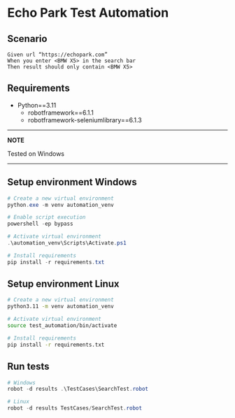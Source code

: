 # Echo Park Test Automation

## Scenario
```
Given url “https://echopark.com”
When you enter <BMW X5> in the search bar
Then result should only contain <BMW X5>
```

## Requirements
- Python==3.11
    - robotframework==6.1.1
    - robotframework-seleniumlibrary==6.1.3

---
**NOTE**

Tested on Windows

---

## Setup environment Windows
```powershell
# Create a new virtual environment
python.exe -m venv automation_venv

# Enable script execution
powershell -ep bypass

# Activate virtual environment
.\automation_venv\Scripts\Activate.ps1

# Install requirements
pip install -r requirements.txt
```


## Setup environment Linux
```bash
# Create a new virtual environment
python3.11 -m venv automation_venv

# Activate virtual environment
source test_automation/bin/activate

# Install requirements
pip install -r requirements.txt
```

## Run tests
```powershell
# Windows
robot -d results .\TestCases\SearchTest.robot 

# Linux
robot -d results TestCases/SearchTest.robot 
```

